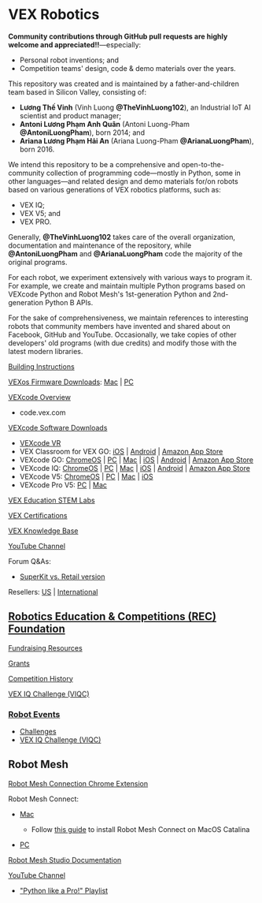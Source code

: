 # VEX Robotics

__Community contributions through GitHub pull requests
are highly welcome and appreciated!!__—especially:
- Personal robot inventions; and
- Competition teams' design, code & demo materials over the years.

This repository was created and is maintained by a father-and-children team
based in Silicon Valley, consisting of:
- __Lương Thế Vinh__ (Vinh Luong __@TheVinhLuong102__),
an Industrial IoT AI scientist and product manager;
- __Antoni Lương Phạm Anh Quân__ (Antoni Luong-Pham __@AntoniLuongPham__), born 2014; and
- __Ariana Lương Phạm Hải An__ (Ariana Luong-Pham __@ArianaLuongPham__), born 2016.

We intend this repository to be a comprehensive and open-to-the-community
collection of programming code—mostly in Python, some in other languages—and
related design and demo materials for/on robots based on various generations of
VEX robotics platforms, such as:
- VEX IQ;
- VEX V5; and
- VEX PRO.

Generally, __@TheVinhLuong102__ takes care of the overall organization,
documentation and maintenance of the repository, while __@AntoniLuongPham__ and
__@ArianaLuongPham__ code the majority of the original programs.

For each robot, we experiment extensively with various ways to program it.
For example, we create and maintain multiple Python programs based on VEXcode
Python and Robot Mesh's 1st-generation Python and 2nd-generation Python B APIs.

For the sake of comprehensiveness, we maintain references to interesting robots
that community members have invented and shared about on Facebook, GitHub and
YouTube. Occasionally, we take copies of other developers' old programs
(with due credits) and modify those with the latest modern libraries.


[Building Instructions](https://www.vexrobotics.com/vex-downloads/builds)


[VEXos Firmware Downloads](https://www.vexrobotics.com/iq/products/vexos): [Mac](https://link.vex.com/vexiq/downloads/vexos-utility-setup-mac) | [PC](https://link.vex.com/vexiq/downloads/vexos-utility-setup)


[VEXcode Overview](https://www.vexrobotics.com/vexcode)
- code.vex.com


[VEXcode Software Downloads](https://www.vexrobotics.com/vexcode-download)

- [VEXcode VR](https://vr.vex.com)
- VEX Classroom for VEX GO: [iOS](https://apps.apple.com/us/app/id1526323250) | [Android](https://play.google.com/store/apps/details?id=com.vex.teacherapp) | [Amazon App Store](https://www.amazon.com/Innovation-First-International-VEX-Classroom/dp/B08K7LYX14)
- VEXcode GO: [ChromeOS](https://chrome.google.com/webstore/detail/vexcode-go-blocks/bakcncldinblmlnabbhichhecpjpbobo) | [PC](https://codego.vex.com) | [Mac](https://codego.vex.com) | [iOS](https://apps.apple.com/us/app/id1501754061) | [Android](https://play.google.com/store/apps/details?id=com.vex.vexcode.blocks.go) | [Amazon App Store](https://www.amazon.com/Innovation-First-International-VEXcode-GO/dp/B08K3WHSV1)
- VEXcode IQ: [ChromeOS](https://link.vex.com/vexcode-iq-blocks-chromebook) | [PC](https://link.vex.com/vexcode-iqblocks-windows) | [Mac](https://link.vex.com/vexcode-iqblocks-mac) | [iOS](https://link.vex.com/vexcode-iq-blocks-ios) | [Android](https://play.google.com/store/apps/details?id=com.vex.vexcode.blocks.iq&hl=en_US) | [Amazon App Store](https://www.amazon.com/dp/B082YHN3DG)
- VEXcode V5: [ChromeOS](https://link.vex.com/vexcode-v5blocks-chromebook) | [PC](https://link.vex.com/vexcode-v5blocks-windows) | [Mac](https://link.vex.com/vexcode-v5blocks-mac) | [iOS](https://apps.apple.com/us/app/id1516887593)
- VEXcode Pro V5: [PC](https://link.vex.com/vexcode-v5text-windows) | [Mac](https://link.vex.com/vexcode-v5text-mac)


[VEX Education STEM Labs](https://education.vex.com)


[VEX Certifications](https://certifications.vex.com)


[VEX Knowledge Base](https://kb.vex.com)


[YouTube Channel](https://www.youtube.com/c/VEXRoboticsInc)


Forum Q&As:
- [SuperKit vs. Retail version](https://www.vexforum.com/t/superkit-vs-retail-version/2528)

Resellers: [US](https://www.vexrobotics.com/how-to-order) | [International](https://kb.vex.com/hc/en-us/articles/360044952972-International-Reseller-Info)


## [Robotics Education & Competitions (REC) Foundation](https://www.roboticseducation.org)

[Fundraising Resources](https://www.roboticseducation.org/fundraising-resources)

[Grants](https://www.roboticseducation.org/grants)

[Competition History](https://www.roboticseducation.org/team-resources/competition-history)

[VEX IQ Challenge (VIQC)](https://www.roboticseducation.org/vex-iq-challenge)


### [Robot Events](https://www.robotevents.com)
- [Challenges](https://challenges.robotevents.com)
- [VEX IQ Challenge (VIQC)](https://www.robotevents.com/robot-competitions/vex-iq-challenge)


## Robot Mesh

[Robot Mesh Connection Chrome Extension](https://chrome.google.com/webstore/detail/robot-mesh-connect-extens/kneikgicddfadmnpnjhbfiaoomchignh/related)


Robot Mesh Connect:

- [Mac](https://www.robotmesh.com/downloads/RobotMeshConnect.dmg)
  - Follow [this guide](https://forum.robotmesh.com/t/mac-os-10-15-7-support/327) to install Robot Mesh Connect on MacOS Catalina

- [PC](https://www.robotmesh.com/downloads/RobotMeshConnect.msi)


[Robot Mesh Studio Documentation](https://docs.robotmesh.com)


[YouTube Channel](https://www.youtube.com/c/RobotMesh)
- ["Python like a Pro!" Playlist](https://www.youtube.com/playlist?list=PLQu7Tvt7G2Lo_Vmya4XgkV-rgX6bgGPy_)
